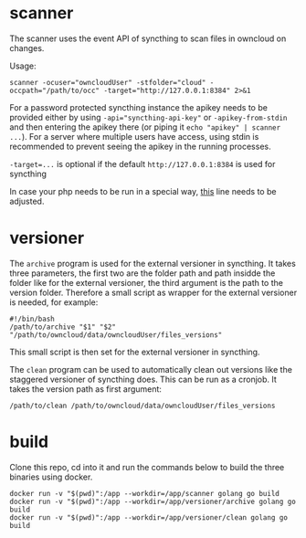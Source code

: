 # scanner

The scanner uses the event API of syncthing to scan files in owncloud on changes.

Usage:

```
scanner -ocuser="owncloudUser" -stfolder="cloud" -occpath="/path/to/occ" -target="http://127.0.0.1:8384" 2>&1
```

For a password protected syncthing instance the apikey needs to be provided either by using `-api="syncthing-api-key"` or `-apikey-from-stdin` and then entering the apikey there (or piping it `echo "apikey" | scanner ...`). For a server where multiple users have access, using stdin is recommended to prevent seeing the apikey in the running processes.

`-target=...` is optional if the default `http://127.0.0.1:8384` is used for syncthing

In case your php needs to be run in a special way, [this](https://github.com/alex2108/syncthing-owncloud/blob/master/scanner/main.go#L92) line needs to be adjusted.

# versioner

The `archive` program is used for the external versioner in syncthing. It takes three parameters, the first two are the folder path and path insidde the folder like for the external versioner, the third argument is the path to the version folder. Therefore a small script as wrapper for the external versioner is needed, for example:

```
#!/bin/bash
/path/to/archive "$1" "$2" "/path/to/owncloud/data/owncloudUser/files_versions"
```

This small script is then set for the external versioner in syncthing.

The `clean` program can be used to automatically clean out versions like the staggered versioner of syncthing does. This can be run as a cronjob. It takes the version path as first argument:

```
/path/to/clean /path/to/owncloud/data/owncloudUser/files_versions

```

# build

Clone this repo, cd into it and run the commands below to build the three binaries using docker.

```
docker run -v "$(pwd)":/app --workdir=/app/scanner golang go build
docker run -v "$(pwd)":/app --workdir=/app/versioner/archive golang go build
docker run -v "$(pwd)":/app --workdir=/app/versioner/clean golang go build
```
